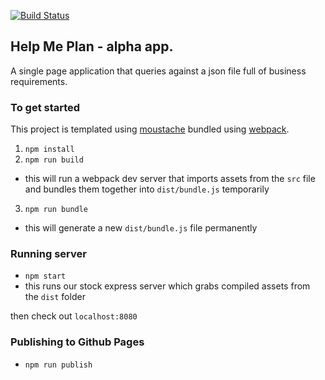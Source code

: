 [![Build Status](https://travis-ci.org/ServiceInnovationLab/HelpMePlan.svg?branch=dev)](https://travis-ci.org/ServiceInnovationLab/HelpMePlan)

## Help Me Plan - alpha app.

A single page application that queries against a json file full of business requirements.

### To get started
This project is templated using [moustache](https://mustache.github.io/) bundled using [webpack](https://webpack.github.io/).


1. `npm install`
2. `npm run build`
  - this will run a webpack dev server that imports assets from the `src` file and bundles them together into `dist/bundle.js` temporarily

3. `npm run bundle`
  - this will generate a new `dist/bundle.js` file permanently

### Running server
- `npm start`
 - this runs our stock express server which grabs compiled assets from the `dist` folder


then check out `localhost:8080`

### Publishing to Github Pages

- `npm run publish`
